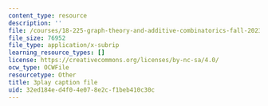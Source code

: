 ```yaml
---
content_type: resource
description: ''
file: /courses/18-225-graph-theory-and-additive-combinatorics-fall-2023/Rlvwagd2BmY_captions.vtt
file_size: 76952
file_type: application/x-subrip
learning_resource_types: []
license: https://creativecommons.org/licenses/by-nc-sa/4.0/
ocw_type: OCWFile
resourcetype: Other
title: 3play caption file
uid: 32ed184e-d4f0-4e07-8e2c-f1beb410c30c
---
```


